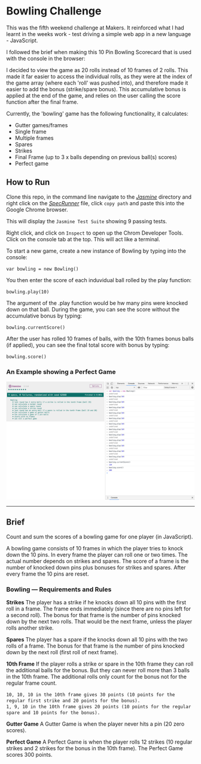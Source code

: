 # Bowling Challenge

This was the fifth weekend challenge at Makers. It reinforced what I had learnt in the weeks work - test driving a simple web app in a new language - JavaScript.

I followed the brief when making this 10 Pin Bowling Scorecard that is used with the console in the browser:

I decided to view the game as 20 rolls instead of 10 frames of 2 rolls. This made it far easier to access the individual rolls, as they were at the index of the game array (where each 'roll' was pushed into), and therefore made it easier to add the bonus (strike/spare bonus). This accumulative bonus is applied at the end of the game, and relies on the user calling the score function after the final frame.

Currently, the 'bowling' game has the following functionality, it calculates:

- Gutter games/frames
- Single frame
- Multiple frames
- Spares
- Strikes
- Final Frame (up to 3 x balls depending on previous ball(s) scores)
- Perfect game

## How to Run

Clone this repo, in the command line navigate to the [_Jasmine_](Jasmine) directory and right click on the [_SpecRunner_](SpecRunner.html) file, click `copy path` and paste this into the Google Chrome browser.

This will display the `Jasmine Test Suite` showing 9 passing tests.

Right click, and click on `Inspect` to open up the Chrom Developer Tools. Click on the console tab at the top. This will act like a terminal.

To start a new game, create a new instance of Bowling by typing into the console:

```
var bowling = new Bowling()
```

You then enter the score of each induvidual ball rolled by the play function:

```
bowling.play(10)
```

The argument of the .play function would be hw many pins were knocked down on that ball. During the game, you can see the score without the accumulative bonus by typing:

```
bowling.currentScore()
```

After the user has rolled 10 frames of balls, with the 10th frames bonus balls (if applied), you can see the final total score with bonus by typing:

```
bowling.score()
```

### An Example showing a Perfect Game

<img src="./Jasmine/images/perfect_game.png" />

---

## Brief

Count and sum the scores of a bowling game for one player (in JavaScript).

A bowling game consists of 10 frames in which the player tries to knock down the 10 pins. In every frame the player can roll one or two times. The actual number depends on strikes and spares. The score of a frame is the number of knocked down pins plus bonuses for strikes and spares. After every frame the 10 pins are reset.

### Bowling — Requirements and Rules

**Strikes**
The player has a strike if he knocks down all 10 pins with the first roll in a frame. The frame ends immediately (since there are no pins left for a second roll). The bonus for that frame is the number of pins knocked down by the next two rolls. That would be the next frame, unless the player rolls another strike.

**Spares**
The player has a spare if the knocks down all 10 pins with the two rolls of a frame. The bonus for that frame is the number of pins knocked down by the next roll (first roll of next frame).

**10th Frame**
If the player rolls a strike or spare in the 10th frame they can roll the additional balls for the bonus. But they can never roll more than 3 balls in the 10th frame. The additional rolls only count for the bonus not for the regular frame count.

    10, 10, 10 in the 10th frame gives 30 points (10 points for the regular first strike and 20 points for the bonus).
    1, 9, 10 in the 10th frame gives 20 points (10 points for the regular spare and 10 points for the bonus).

**Gutter Game**
A Gutter Game is when the player never hits a pin (20 zero scores).

**Perfect Game**
A Perfect Game is when the player rolls 12 strikes (10 regular strikes and 2 strikes for the bonus in the 10th frame). The Perfect Game scores 300 points.
